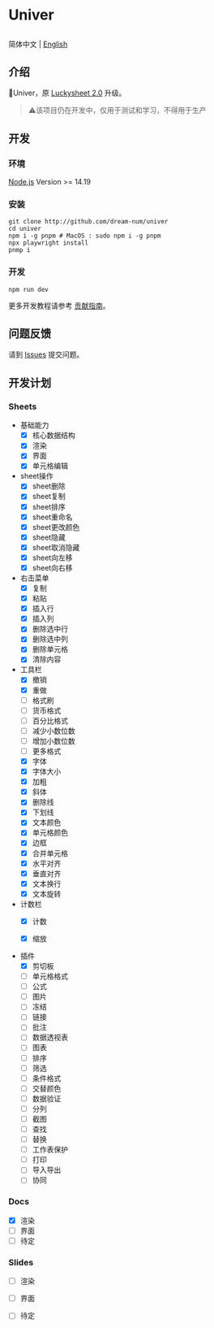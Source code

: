 # Univer

## 

简体中文 | [English](./README.md)

## 介绍

🚀Univer，原 [Luckysheet 2.0](https://github.com/dream-num/Luckysheet) 升级。

> ⚠️该项目仍在开发中，仅用于测试和学习，不得用于生产

## 开发

### 环境

[Node.js](https://nodejs.org/en/) Version >= 14.19


### 安装
```
git clone http://github.com/dream-num/univer
cd univer
npm i -g pnpm # MacOS : sudo npm i -g pnpm
npx playwright install
pnmp i
```
### 开发
```
npm run dev
```

更多开发教程请参考 [贡献指南](./.github/contributing-zh.md)。

## 问题反馈

请到 [Issues](http://github.com/dream-num/univer/issues) 提交问题。

## 开发计划

### Sheets

- 基础能力
  - [x] 核心数据结构
  - [x] 渲染
  - [x] 界面 
  - [x] 单元格编辑

- sheet操作
  - [x] sheet删除
  - [x] sheet复制
  - [x] sheet排序
  - [x] sheet重命名
  - [x] sheet更改颜色
  - [x] sheet隐藏
  - [x] sheet取消隐藏
  - [x] sheet向左移
  - [x] sheet向右移

- 右击菜单
  - [x] 复制
  - [x] 粘贴
  - [x] 插入行
  - [x] 插入列
  - [x] 删除选中行
  - [x] 删除选中列
  - [x] 删除单元格
  - [x] 清除内容

- 工具栏
  - [x] 撤销
  - [x] 重做
  - [ ] 格式刷
  - [ ] 货币格式
  - [ ] 百分比格式
  - [ ] 减少小数位数
  - [ ] 增加小数位数
  - [ ] 更多格式
  - [x] 字体
  - [x] 字体大小
  - [x] 加粗
  - [x] 斜体
  - [x] 删除线
  - [x] 下划线
  - [x] 文本颜色
  - [x] 单元格颜色
  - [x] 边框
  - [x] 合并单元格
  - [x] 水平对齐
  - [x] 垂直对齐
  - [x] 文本换行
  - [x] 文本旋转

- 计数栏
  - [x] 计数
  - [x] 缩放


- 插件
  - [x] 剪切板
  - [ ] 单元格格式
  - [ ] 公式
  - [ ] 图片
  - [ ] 冻结
  - [ ] 链接
  - [ ] 批注
  - [ ] 数据透视表
  - [ ] 图表
  - [ ] 排序
  - [ ] 筛选
  - [ ] 条件格式
  - [ ] 交替颜色
  - [ ] 数据验证
  - [ ] 分列
  - [ ] 截图
  - [ ] 查找
  - [ ] 替换
  - [ ] 工作表保护
  - [ ] 打印
  - [ ] 导入导出
  - [ ] 协同
### Docs

- [x] 渲染
- [ ] 界面
- [ ] 待定

### Slides

- [ ] 渲染
- [ ] 界面
- [ ] 待定

